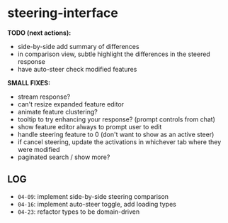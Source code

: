 # steering-interface
 
**TODO (next actions):** 
- side-by-side add summary of differences
- in comparison view, subtle highlight the differences in the steered response
- have auto-steer check modified features

**SMALL FIXES:**
- stream response?
- can't resize expanded feature editor
- animate feature clustering?
- tooltip to try enhancing your response? (prompt controls from chat)
- show feature editor always to prompt user to edit
- handle steering feature to 0 (don't want to show as an active steer)
- if cancel steering, update the activations in whichever tab where they were modified
- paginated search / show more?

## LOG
- `04-09`: implement side-by-side steering comparison
- `04-16`: implement auto-steer toggle, add loading types
- `04-23`: refactor types to be domain-driven 
